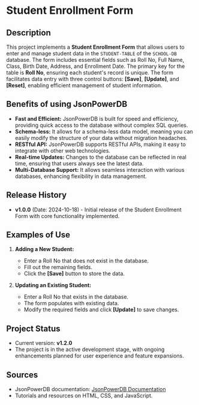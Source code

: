 # Student Enrollment Form

## Description
This project implements a **Student Enrollment Form** that allows users to enter and manage student data in the `STUDENT-TABLE` of the `SCHOOL-DB` database. The form includes essential fields such as Roll No, Full Name, Class, Birth Date, Address, and Enrollment Date. The primary key for the table is **Roll No**, ensuring each student's record is unique. The form facilitates data entry with three control buttons: **[Save]**, **[Update]**, and **[Reset]**, enabling efficient management of student information.

## Benefits of using JsonPowerDB
- **Fast and Efficient:** JsonPowerDB is built for speed and efficiency, providing quick access to the database without complex SQL queries.
- **Schema-less:** It allows for a schema-less data model, meaning you can easily modify the structure of your data without migration headaches.
- **RESTful API:** JsonPowerDB supports RESTful APIs, making it easy to integrate with other web technologies.
- **Real-time Updates:** Changes to the database can be reflected in real time, ensuring that users always see the latest data.
- **Multi-Database Support:** It allows seamless interaction with various databases, enhancing flexibility in data management.

## Release History
- **v1.0.0** (Date: 2024-10-18) - Initial release of the Student Enrollment Form with core functionality implemented.

## Examples of Use
1. **Adding a New Student:**
   - Enter a Roll No that does not exist in the database.
   - Fill out the remaining fields.
   - Click the **[Save]** button to store the data.

2. **Updating an Existing Student:**
   - Enter a Roll No that exists in the database.
   - The form populates with existing data.
   - Modify the required fields and click **[Update]** to save changes.

## Project Status
- Current version: **v1.2.0**
- The project is in the active development stage, with ongoing enhancements planned for user experience and feature expansions.

## Sources
- JsonPowerDB documentation: [JsonPowerDB Documentation](http://www.jsonpowerdb.com/)
- Tutorials and resources on HTML, CSS, and JavaScript.

